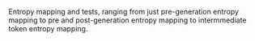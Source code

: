 Entropy mapping and tests, ranging from just pre-generation entropy mapping to pre and post-generation entropy mapping to intermmediate token entropy mapping.